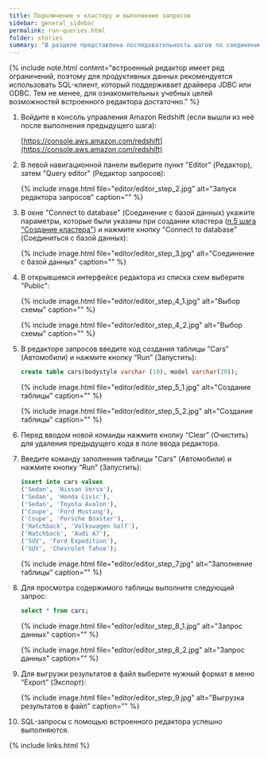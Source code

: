 ```yaml
---
title: Подключение к кластеру и выполнение запросов
sidebar: general_sidebar
permalink: run-queries.html
folder: stories
summary: "В разделе представлена последовательность шагов по соединению с кластером и выполнению sql-запросов с помощью встроенного редактора."
---
```


{% include note.html content="встроенный редактор имеет ряд ограничений, поэтому для продуктивных данных рекомендуется использовать SQL-клиент, который поддерживает драйвера JDBC или ODBC. Тем не менее, для ознакомительных учебных целей возможностей встроенного редактора достаточно." %}

1. Войдите в консоль управления Amazon Redshift (если вышли из неё после выполнения предыдущего шага):

    [https://console.aws.amazon.com/redshift](https://console.aws.amazon.com/redshift)

2. В левой навигационной панели выберите пункт "Editor" (Редактор), затем "Query editor" (Редактор запросов):

    {% include image.html file="editor/editor_step_2.jpg" alt="Запуск редактора запросов" caption="" %}

3. В окне "Connect to database" (Соединение с базой данных) укажите параметры, которые были указаны при создании кластера ([п.5 шага "Создание кластера"](/create-cluster.html)) и нажмите кнопку "Connect to database" (Соединиться с базой данных):

    {% include image.html file="editor/editor_step_3.jpg" alt="Соединение с базой данных" caption="" %}

4. В открывшемся интерфейсе редактора из списка схем выберите "Public":

    {% include image.html file="editor/editor_step_4_1.jpg" alt="Выбор схемы" caption="" %}

    {% include image.html file="editor/editor_step_4_2.jpg" alt="Выбор схемы" caption="" %}

5. В редакторе запросов введите код создания таблицы "Cars" (Автомобили) и нажмите кнопку “Run” (Запустить):

    ```sql
    create table cars(bodystyle varchar (10), model varchar(20));
    ````

    {% include image.html file="editor/editor_step_5_1.jpg" alt="Создание таблицы" caption="" %}

    {% include image.html file="editor/editor_step_5_2.jpg" alt="Создание таблицы" caption="" %}

6. Перед  вводом новой команды нажмите кнопку “Clear” (Очистить) для удаления предыдущего кода в поле ввода редактора.

7. Введите команду заполнения таблицы "Cars" (Автомобили) и нажмите кнопку “Run” (Запустить):

    ```sql
    insert into cars values 
    ('Sedan', 'Nissan Versa'),
    ('Sedan', 'Honda Civic'),
    ('Sedan', 'Toyota Avalon'),
    ('Coupe', 'Ford Mustang'),
    ('Coupe', 'Porsche Boxster'),
    ('Hatchback', 'Volkswagen Golf'),
    ('Hatchback', 'Audi A7'),
    ('SUV', 'Ford Expedition'),
    ('SUV', 'Chevrolet Tahoe');
    ````

    {% include image.html file="editor/editor_step_7.jpg" alt="Заполнение таблицы" caption="" %}

8. Для просмотра содержимого таблицы выполните следующий запрос:

    ```sql
    select * from cars;
    ````

    {% include image.html file="editor/editor_step_8_1.jpg" alt="Запрос данных" caption="" %}

    {% include image.html file="editor/editor_step_8_2.jpg" alt="Запрос данных" caption="" %}

9. Для выгрузки результатов в файл выберите нужный формат в меню “Export” (Экспорт):

    {% include image.html file="editor/editor_step_9.jpg" alt="Выгрузка результатов в файл" caption="" %}

10. SQL-запросы с помощью встроенного редактора успешно выполняются.

{% include links.html %}
